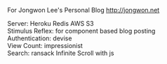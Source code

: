 For Jongwon Lee's Personal Blog http://jongwon.net  

Server: Heroku Redis AWS S3  
Stimulus Reflex: for component based blog posting  
Authentication: devise  
View Count: impressionist  
Search: ransack
Infinite Scroll with js
